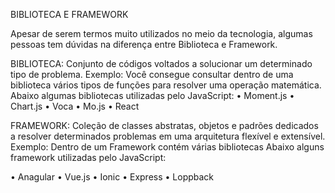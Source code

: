 BIBLIOTECA E FRAMEWORK


Apesar de serem termos muito utilizados no meio da tecnologia, algumas pessoas tem dúvidas na diferença entre Biblioteca e Framework.

BIBLIOTECA: Conjunto de códigos voltados a solucionar um determinado tipo de problema.
Exemplo: Você consegue consultar dentro de uma biblioteca vários tipos de funções para resolver uma operação matemática.
Abaixo algumas bibliotecas utilizadas pelo JavaScript:
•	Moment.js
•	Chart.js
•	Voca
•	Mo.js
•	React

FRAMEWORK: Coleção de classes abstratas, objetos e padrões dedicados a resolver determinados problemas em uma arquitetura flexível e extensível.
Exemplo: Dentro de um Framework contém várias bibliotecas
Abaixo alguns framework utilizadas pelo JavaScript:

•	Anagular
•	Vue.js
•	Ionic
•	Express
•	Loppback

